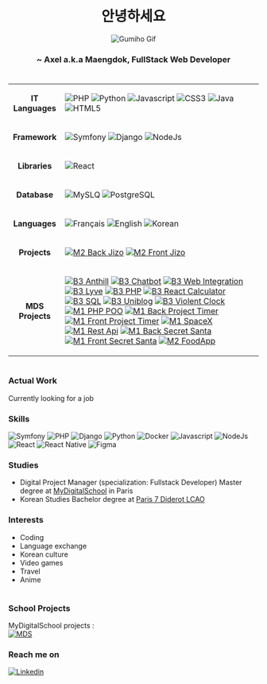 <div align="center">

# 안녕하세요 
    
    
<img alt="Gumiho Gif" align="center" src="./assets/gumiho.gif">
    
    
### ~ Axel a.k.a Maengdok, FullStack Web Developer 
    
</div>

# 

<table>
<tr>
<td>
    <p align="center"><strong>IT Languages</strong></p>
</td>
<td>
            
![PHP](https://img.shields.io/badge/PHP-777BB4?style=for-the-badge&logo=php&logoColor=white)
![Python](https://img.shields.io/badge/Python-3776AB?style=for-the-badge&logo=python&logoColor=white)
![Javascript](https://img.shields.io/badge/JavaScript-323330?style=for-the-badge&logo=javascript&logoColor=F7DF1E)
![CSS3](https://img.shields.io/badge/CSS3-1572B6?style=for-the-badge&logo=css3&logoColor=white)
![Java](https://img.shields.io/badge/Java-ED8B00?style=for-the-badge&logo=java&logoColor=white)
![HTML5](https://img.shields.io/badge/HTML5-E34F26?style=for-the-badge&logo=html5&logoColor=white)
            
</td>
</tr>
<tr>
<td>
    <p align="center"><strong>Framework</strong></p>
</td>
<td>

![Symfony](https://img.shields.io/badge/Symfony-%2300843e.svg?style=for-the-badge&logo=symfony&logoColor=white)
![Django](https://img.shields.io/badge/Django-092E20?style=for-the-badge&logo=django&logoColor=white)
![NodeJs](https://img.shields.io/badge/Node.js-43853D?style=for-the-badge&logo=node.js&logoColor=white)
    
</td>
</tr>

<tr>
<td>
    <p align="center"><strong>Libraries</strong></p>
</td>
<td>

![React](https://img.shields.io/badge/React-20232A?style=for-the-badge&logo=react&logoColor=61DAFB)
    
</td>
</tr>

<tr>
<td>
    <p align="center"><strong>Database</strong></p>
</td>
<td>

![MySLQ](https://img.shields.io/badge/MySQL-00000F?style=for-the-badge&logo=mysql&logoColor=white)
![PostgreSQL](https://img.shields.io/badge/PostgreSQL-316192?style=for-the-badge&logo=postgresql&logoColor=white)
    
</td>
</tr>
    
<tr>
<td>
    <p align="center"><strong>Languages</strong></p>
</td>
<td>

![Français](https://img.shields.io/badge/%F0%9F%87%AB%F0%9F%87%B7Fr-an%C3%A7ais-%23ee2436?style=for-the-badge&labelColor=%23001d96)
![English](https://img.shields.io/badge/%F0%9F%87%BA%F0%9F%87%B8En-glish-%23b41c31?style=for-the-badge&labelColor=%233c3b6e)
![Korean](https://img.shields.io/badge/%F0%9F%87%B0%F0%9F%87%B7%ED%95%9C-%EA%B5%AD%EC%96%B4-%23013378?style=for-the-badge&labelColor=%23c62631)
    
</td>
</tr>
    
<tr>
<td>
    <p align="center"><strong>Projects</strong></p>
</td>
    
<td>
    
[![M2 Back Jizo](https://img.shields.io/badge/M2_Back-Jizo-D67A0E?style=for-the-badge&logo=django&logoColor=white)](https://github.com/MDSU-Jizo/back)
[![M2 Front Jizo](https://img.shields.io/badge/M2_Front-Jizo-D67A0E?style=for-the-badge&logo=react&logoColor=61DAFB)](https://github.com/MDSU-Jizo/back)

</td>
</tr>
    
<tr>
<td>
    <p align="center"><strong>MDS Projects</strong></p>
</td>
    
<td>

[![B3 Anthill](https://img.shields.io/badge/B3-Anthill-ED8B00?style=for-the-badge&logo=java&logoColor=white)](https://github.com/Axel-Pion-MDS/B3_Anthill)
[![B3 Chatbot](https://img.shields.io/badge/B3-ChatBot-43853D?style=for-the-badge&logo=node.js&logoColor=white)](https://github.com/Axel-Pion-MDS/B3_ChatBot)
[![B3 Web Integration](https://img.shields.io/badge/B3-Integration_Web-20232A?style=for-the-badge&logo=react&logoColor=61DAFB)](https://github.com/Axel-Pion-MDS/B3_Integration_Web)
[![B3 Lyve](https://img.shields.io/badge/B3-Lyve-%2300843e.svg?style=for-the-badge&logo=symfony&logoColor=white)](https://github.com/Axel-Pion-MDS/B3_Lyve)
[![B3 PHP](https://img.shields.io/badge/B3-PHP-777BB4?style=for-the-badge&logo=php&logoColor=white)](https://github.com/Axel-Pion-MDS/B3_PHP)
[![B3 React Calculator](https://img.shields.io/badge/B3-React_Calculator-20232A?style=for-the-badge&logo=react&logoColor=61DAFB)](https://github.com/Axel-Pion-MDS/B3_React_Calculator)
[![B3 SQL](https://img.shields.io/badge/B3-SQL-43853D?style=for-the-badge&logo=node.js&logoColor=white)](https://github.com/Axel-Pion-MDS/B3_SQL)
[![B3 Uniblog](https://img.shields.io/badge/B3-Uniblog-777BB4?style=for-the-badge&logo=php&logoColor=white)](https://github.com/Axel-Pion-MDS/B3_uniblog)
[![B3 Violent Clock](https://img.shields.io/badge/B3-Violent_Clock-%237F52FF.svg?style=for-the-badge&logo=kotlin&logoColor=white)](https://github.com/Axel-Pion-MDS/B3_Violent_Clock)
[![M1 PHP POO](https://img.shields.io/badge/M1-PHP_POO-777BB4?style=for-the-badge&logo=php&logoColor=white)](https://github.com/Axel-Pion-MDS/M1_PHP_OOP)
[![M1 Back Project Timer](https://img.shields.io/badge/M1_Back-Project_Timer-092E20?style=for-the-badge&logo=django&logoColor=white)](https://github.com/Axel-Pion-MDS/M1_Project_Timer_Back)
[![M1 Front Project Timer](https://img.shields.io/badge/M1_Front-Project_Timer-002E3B?style=for-the-badge&logo=nuxtdotjs&logoColor=#00DC82)](https://github.com/Axel-Pion-MDS/M1_Project_Timer_Front)
[![M1 SpaceX](https://img.shields.io/badge/M1-SpaceX-20232A?style=for-the-badge&logo=react&logoColor=61DAFB)](https://github.com/Axel-Pion-MDS/M1_ReactJS_SpaceX)
[![M1 Rest Api](https://img.shields.io/badge/M1-Rest_Api-43853D?style=for-the-badge&logo=node.js&logoColor=white)](https://github.com/Axel-Pion-MDS/M1_Rest_Api)
[![M1 Back Secret Santa](https://img.shields.io/badge/M1_Back-Secret_Santa-092E20?style=for-the-badge&logo=django&logoColor=white)](https://github.com/Axel-Pion-MDS/M1_Secret_Santa_Back)
[![M1 Front Secret Santa](https://img.shields.io/badge/M1_Front-Secret_Santa-20232A?style=for-the-badge&logo=react&logoColor=61DAFB)](https://github.com/Axel-Pion-MDS/M1_Secret_Santa_Front)
[![M2 FoodApp](https://img.shields.io/badge/M1_Front-Food_App-20232A?style=for-the-badge&logo=flutter&logoColor=#02569B)](https://github.com/Axel-Pion-MDS/M1_Secret_Santa_Front)

</td>
</tr>

</table>


# 


### Actual Work
Currently looking for a job

### Skills

![Symfony](https://img.shields.io/badge/Symfony-%2300843e.svg?style=for-the-badge&logo=symfony&logoColor=white)
![PHP](https://img.shields.io/badge/PHP-777BB4?style=for-the-badge&logo=php&logoColor=white)
![Django](https://img.shields.io/badge/Django-092E20?style=for-the-badge&logo=django&logoColor=white)
![Python](https://img.shields.io/badge/Python-3776AB?style=for-the-badge&logo=python&logoColor=white)
![Docker](https://img.shields.io/badge/Docker-3776AB?style=for-the-badge&logo=docker&logoColor=white)
![Javascript](https://img.shields.io/badge/JavaScript-2496ED?style=for-the-badge&logo=javascript&logoColor=white)
![NodeJs](https://img.shields.io/badge/Node.js-43853D?style=for-the-badge&logo=node.js&logoColor=white)
![React](https://img.shields.io/badge/React-61DAFB?style=for-the-badge&logo=react&logoColor=black)
![React Native](https://img.shields.io/badge/React_Native-61DAFB?style=for-the-badge&logo=react&logoColor=black)
![Figma](https://img.shields.io/badge/Figma-F24E1E?style=for-the-badge&logo=figma&logoColor=white)

### Studies
- Digital Project Manager (specialization: Fullstack Developer) Master degree at [MyDigitalSchool](https://www.mydigitalschool.com/) in Paris
- Korean Studies Bachelor degree at [Paris 7 Diderot LCAO](https://u-paris.fr/lcao/en/)


### Interests
- Coding
- Language exchange
- Korean culture
- Video games
- Travel
- Anime


# 


### School Projects

MyDigitalSchool projects : <br />
[![MDS](https://img.shields.io/badge/MDS-Organization-100000?style=for-the-badge&logo=github&logoColor=white)](https://github.com/orgs/Axel-Pion-MDS/repositories)

### Reach me on

[![Linkedin](https://img.shields.io/badge/LinkedIn-0077B5?style=for-the-badge&logo=linkedin&logoColor=white)](https://www.linkedin.com/in/axelpion/)
<br />
<br />
<br />
<br />

# 
  

<!---
Maengdok/Maengdok is a ✨ special ✨ repository because its `README.md` (this file) appears on your GitHub profile.
You can click the Preview link to take a look at your changes.
--->
